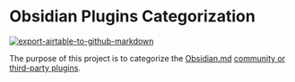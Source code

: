 # Obsidian Plugins Categorization

[![export-airtable-to-github-markdown](https://github.com/ramisedhom/obsidian-plugins-categorization/actions/workflows/export-airtable-to-github-markdown.yml/badge.svg)](https://github.com/ramisedhom/obsidian-plugins-categorization/actions/workflows/export-airtable-to-github-markdown.yml)

The purpose of this project is to categorize the [Obsidian.md](https://obsidian.md) [community or third-party plugins](https://github.com/obsidianmd/obsidian-releases/blob/master/community-plugins.json).
